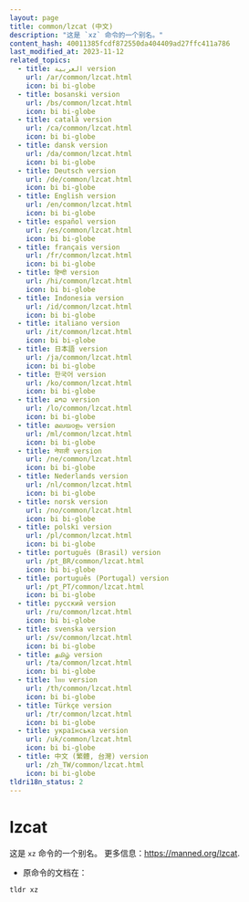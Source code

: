 ```yaml
---
layout: page
title: common/lzcat (中文)
description: "这是 `xz` 命令的一个别名。"
content_hash: 40011385fcdf872550da404409ad27ffc411a786
last_modified_at: 2023-11-12
related_topics:
  - title: العربية version
    url: /ar/common/lzcat.html
    icon: bi bi-globe
  - title: bosanski version
    url: /bs/common/lzcat.html
    icon: bi bi-globe
  - title: català version
    url: /ca/common/lzcat.html
    icon: bi bi-globe
  - title: dansk version
    url: /da/common/lzcat.html
    icon: bi bi-globe
  - title: Deutsch version
    url: /de/common/lzcat.html
    icon: bi bi-globe
  - title: English version
    url: /en/common/lzcat.html
    icon: bi bi-globe
  - title: español version
    url: /es/common/lzcat.html
    icon: bi bi-globe
  - title: français version
    url: /fr/common/lzcat.html
    icon: bi bi-globe
  - title: हिन्दी version
    url: /hi/common/lzcat.html
    icon: bi bi-globe
  - title: Indonesia version
    url: /id/common/lzcat.html
    icon: bi bi-globe
  - title: italiano version
    url: /it/common/lzcat.html
    icon: bi bi-globe
  - title: 日本語 version
    url: /ja/common/lzcat.html
    icon: bi bi-globe
  - title: 한국어 version
    url: /ko/common/lzcat.html
    icon: bi bi-globe
  - title: ລາວ version
    url: /lo/common/lzcat.html
    icon: bi bi-globe
  - title: മലയാളം version
    url: /ml/common/lzcat.html
    icon: bi bi-globe
  - title: नेपाली version
    url: /ne/common/lzcat.html
    icon: bi bi-globe
  - title: Nederlands version
    url: /nl/common/lzcat.html
    icon: bi bi-globe
  - title: norsk version
    url: /no/common/lzcat.html
    icon: bi bi-globe
  - title: polski version
    url: /pl/common/lzcat.html
    icon: bi bi-globe
  - title: português (Brasil) version
    url: /pt_BR/common/lzcat.html
    icon: bi bi-globe
  - title: português (Portugal) version
    url: /pt_PT/common/lzcat.html
    icon: bi bi-globe
  - title: русский version
    url: /ru/common/lzcat.html
    icon: bi bi-globe
  - title: svenska version
    url: /sv/common/lzcat.html
    icon: bi bi-globe
  - title: தமிழ் version
    url: /ta/common/lzcat.html
    icon: bi bi-globe
  - title: ไทย version
    url: /th/common/lzcat.html
    icon: bi bi-globe
  - title: Türkçe version
    url: /tr/common/lzcat.html
    icon: bi bi-globe
  - title: українська version
    url: /uk/common/lzcat.html
    icon: bi bi-globe
  - title: 中文 (繁體, 台灣) version
    url: /zh_TW/common/lzcat.html
    icon: bi bi-globe
tldri18n_status: 2
---
```

# lzcat

这是 `xz` 命令的一个别名。
更多信息：<https://manned.org/lzcat>.

- 原命令的文档在：

`tldr xz`

